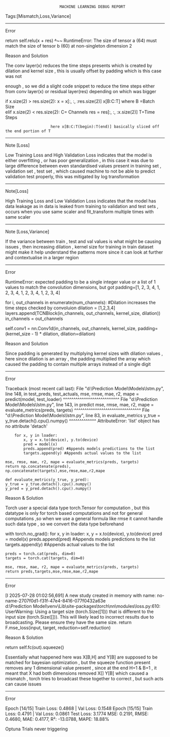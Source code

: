 							MACHINE LEARNING DEBUG REPORT



Tags:[Mismatch,Loss,Variance]
__________________________________________________________________________
Error

return self.relu(x + res)
                     ~~^~~~~
RuntimeError: The size of tensor a (64) must match the size of tensor b (60) at non-singleton dimension 2

Reason and Solution 

 The conv layer(x) reduces the time steps presents which is created by dilation and kernel size , this is usually offset by padding which is this case was not

 enough , so we did a slight code snippet to reduce the time steps either from conv layer(x) or residual layer(res) depending on which was bigger

if x.size(2) > res.size(2):
    x = x[:, :, :res.size(2)]			x[B:C:T] where B =Batch Size  	
elif x.size(2) < res.size(2):  				       C= Channels
    res = res[:, :, :x.size(2)]                                T=Time Steps

						here x[B:C:T(begin):T(end)] basically sliced off the end portion of T 

_______________________________________________________________________________

Note [Loss]

Low Training Loss and High Validation Loss indicates that the model is either overfitting , or has poor generalization , in this case it was due to large difference between even standardised values present in training set , validation set , test set , which caused machine to not be able to predict validation test properly, this was mitigated by log transformation 

___________________________________________________________________________________

Note[Loss]

High Training Loss and Low Validation Loss indicates that the model has data leakage as in data is leaked from training to validation and test sets , occurs when you use same scaler and fit_transform multiple times with same scaler

___________________________________________________________________________________

Note [Loss,Variance]

If the variance between train , test and val values is what might be causing issues , then increasing dilation , kernel size for training in train dataset might make it help understand the patterns more since it can look at further and contextualise in a larger region

___________________________________________________________________________________

Error 

RuntimeError: expected padding to be a single integer value or a list of 1 values to match the convolution dimensions, but got padding=[1, 2, 3, 4, 1, 2, 3, 4, 1, 2, 3, 4, 1, 2, 3, 4]

for i, out_channels in enumerate(num_channels):
            #Dilation increases the time steps checked by convoluion
            dilation = [1,2,3,4]
            layers.append(TCNBlock(in_channels, out_channels, kernel_size, dilation))
            in_channels = out_channels

self.conv1 = nn.Conv1d(in_channels, out_channels, kernel_size,
                               padding=(kernel_size - 1) * dilation,
                               dilation=dilation)

Reason and Solution

Since padding is generated by multiplying kernel sizes with dilation values , here since dilation is an array , the padding multiplied the array which caused the padding to contain multiple arrays instead of a single digit 

____________________________________________________________________________________________

Error 

Traceback (most recent call last):
  File "d:\Prediction Model\Models\lstm.py", line 148, in <module>
    test_preds, test_actuals, mse, rmse, mae, r2, mape = predict(model, test_loader)
                                                         ^^^^^^^^^^^^^^^^^^^^^^^^^^^
  File "d:\Prediction Model\Models\lstm.py", line 143, in predict
    mse, rmse, mae, r2, mape = evaluate_metrics(preds, targets)
                               ^^^^^^^^^^^^^^^^^^^^^^^^^^^^^^^^
  File "d:\Prediction Model\Models\lstm.py", line 83, in evaluate_metrics
    y_true = y_true.detach().cpu().numpy()
             ^^^^^^^^^^^^^
AttributeError: 'list' object has no attribute 'detach'

        for x, y in loader:
            x, y = x.to(device), y.to(device)
            pred = model(x)
            preds.append(pred) #Appends models predictions to the list
            targets.append(y) #Appends actual values to the list

    mse, rmse, mae, r2, mape = evaluate_metrics(preds, targets)
    return np.concatenate(preds), np.concatenate(targets),mse,rmse,mae,r2,mape

    def evaluate_metrics(y_true, y_pred):
    y_true = y_true.detach().cpu().numpy()
    y_pred = y_pred.detach().cpu().numpy()


Reason & Solution

Torch user a special data type torch.Tensor for computation , but this datatype is only for torch based computations and not for general computations ,so when we use a general formula like rmse it cannot handle such data type , so we convert the data type beforehand

with torch.no_grad():
        for x, y in loader:
            x, y = x.to(device), y.to(device)
            pred = model(x)
            preds.append(pred) #Appends models predictions to the list
            targets.append(y) #Appends actual values to the list
            
    preds = torch.cat(preds, dim=0)
    targets = torch.cat(targets, dim=0)

    mse, rmse, mae, r2, mape = evaluate_metrics(preds, targets)
    return preds,targets,mse,rmse,mae,r2,mape

_________________________________________________

Error

[I 2025-07-28 01:02:56,691] A new study created in memory with name: no-name-2707f0d1-f31f-47e4-8416-077f0432a63e       
d:\Prediction Model\venv\Lib\site-packages\torch\nn\modules\loss.py:610: UserWarning: Using a target size (torch.Size([1])) that is different to the input size (torch.Size([])). This will likely lead to incorrect results due to broadcasting. Please ensure they have the same size.
  return F.mse_loss(input, target, reduction=self.reduction)

  Reason & Solution

  return self.fc(out).squeeze()

  Essentially what happened here was X[B,H] and Y[B] are supposed to be matched for bayesian optimization , but the squeeze function present removes any 1 dimensional value present , since at the end H=1 & B=1 , it meant that X had both dimensions removed X[] Y[B] which caused a mismatch , torch tries to broadcast these together to correct , but such acts can cause issues

  __________________________________________________

  Error 

  Epoch [14/15] Train Loss: 0.4868 | Val Loss: 0.1548
Epoch [15/15] Train Loss: 0.4791 | Val Loss: 0.0861
Test Loss: 3.1774
MSE: 0.2191, RMSE: 0.4680, MAE: 0.4177, R²: -13.0788, MAPE: 18.88%

Optuna Trials never triggering 



            